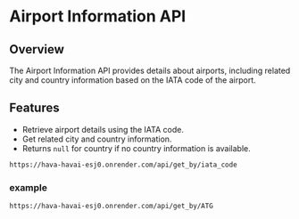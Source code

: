 # Airport Information API

## Overview

The Airport Information API provides details about airports, including related city and country information based on the IATA code of the airport.

## Features

- Retrieve airport details using the IATA code.
- Get related city and country information.
- Returns `null` for country if no country information is available.

```markdown
https://hava-havai-esj0.onrender.com/api/get_by/iata_code
```
### example
```bash
https://hava-havai-esj0.onrender.com/api/get_by/ATG
